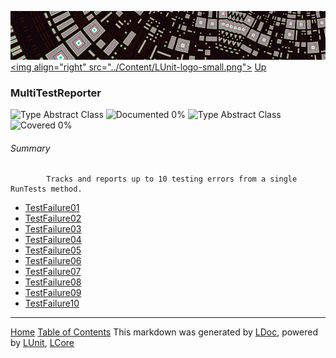 ![](../Content/LUnit-banner-small.png "")
[&lt;img align=&quot;right&quot; src=&quot;../Content/LUnit-logo-small.png&quot;&gt;](../../README.md)
[Up](../LUnit.md)

### MultiTestReporter
![Type Abstract Class](http://b.repl.ca/v1/Type-Abstract%20Class-lightgrey.png "") ![Documented 0%](http://b.repl.ca/v1/Documented-0%25-red.png "")
![Type Abstract Class](http://b.repl.ca/v1/Type-Abstract%20Class-lightgrey.png "") ![Covered 0%](http://b.repl.ca/v1/Covered-0%25-red.png "")

###### Summary

            Tracks and reports up to 10 testing errors from a single RunTests method.
            
 - [TestFailure01](MultiTestReporter_TestFailure01.md)
 - [TestFailure02](MultiTestReporter_TestFailure02.md)
 - [TestFailure03](MultiTestReporter_TestFailure03.md)
 - [TestFailure04](MultiTestReporter_TestFailure04.md)
 - [TestFailure05](MultiTestReporter_TestFailure05.md)
 - [TestFailure06](MultiTestReporter_TestFailure06.md)
 - [TestFailure07](MultiTestReporter_TestFailure07.md)
 - [TestFailure08](MultiTestReporter_TestFailure08.md)
 - [TestFailure09](MultiTestReporter_TestFailure09.md)
 - [TestFailure10](MultiTestReporter_TestFailure10.md)



---

[Home](../../README.md) [Table of Contents](../../TableOfContents.md)
This markdown was generated by [LDoc](https://github.com/CodeSingularity/LDoc), powered by [LUnit](https://github.com/CodeSingularity/LUnit), [LCore](https://github.com/CodeSingularity/LCore)
